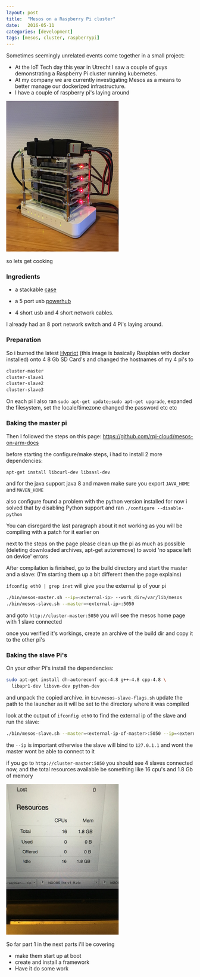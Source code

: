 ```yaml
---
layout: post
title:  "Mesos on a Raspberry Pi cluster"
date:   2016-05-11
categories: [development]
tags: [mesos, cluster, raspberrypi]
---
```

Sometimes seemingly unrelated events come together in a small project:

 - At the IoT Tech day this year in Utrecht I saw a couple of guys demonstrating a Raspberry Pi cluster running kubernetes. 
 - At my company we are currently investigating Mesos as a means to better manage our dockerized infrastructure.
 - I have a couple of raspberry pi's laying around

![](/images/Slack-for-iOS-Upload-1.jpg)

so lets get cooking

### Ingredients

 * a stackable [case](http://nl.aliexpress.com/item/1PCS-LOT-4-layer-Transparent-Acrylic-Case-Clear-Shell-Enclosure-with-Logo-for-Raspberry-Pi-2/32597229666.html?spm=2114.010208.3.1.0O5n0C&ws_ab_test=searchweb201556_9,searchweb201602_5_10017_10034_10021_507_10022_10020_10018_10019,searchweb201603_9&btsid=f31b93cc-3fa4-4d4d-ba5c-99e9277ac357)

 * a 5 port usb [powerhub](http://www.ianker.com/product/A2123122)
 * 4 short usb and 4 short network cables.

I already had an 8 port network switch and 4 Pi's laying around.

### Preparation
So i burned the latest [Hypriot](http://blog.hypriot.com/) (this image is basically Raspbian with docker installed) onto 4 8 Gb SD Card's
and changed the hostnames of my 4 pi's to 
``` bash
cluster-master
cluster-slave1
cluster-slave2
cluster-slave3
```
On each pi I also ran `sudo apt-get update;sudo apt-get upgrade`, expanded the filesystem, set the locale/timezone changed the password etc etc  

### Baking the master pi
Then I followed the steps on this page:
https://github.com/rpi-cloud/mesos-on-arm-docs

before starting the configure/make steps, i had to install 2 more dependencies:

``` bash
apt-get install libcurl-dev libsasl-dev
```

and for the java support java 8 and maven
make sure you export `JAVA_HOME` and `MAVEN_HOME`

also configure found a problem with the python version installed for now i solved that by disabling Python support and ran `./configure --disable-python`

You can disregard the last paragraph about it not working as you will be compiling with a patch for it earlier on

next to the steps on the page please clean up the pi as much as possible (deleting downloaded archives, apt-get autoremove) to avoid 'no space left on device' errors 

After compilation is finished, go to the build directory and start the master and a slave: (I'm starting them up a bit different then the page explains)

`ifconfig eth0 | grep inet` will give you the external ip of your pi


``` bash
./bin/mesos-master.sh --ip=<external-ip> --work_dir=/var/lib/mesos
./bin/mesos-slave.sh --master=<external-ip>:5050
```

and goto `http://cluster-master:5050` you will see the mesos home page with 1 slave connected

once you verified it's workings, create an archive of the build dir and copy it to the other pi's 

### Baking the slave Pi's

On your other Pi's install the dependencies:

``` bash
sudo apt-get install dh-autoreconf gcc-4.8 g++-4.8 cpp-4.8 \
  libapr1-dev libsvn-dev python-dev
```

and unpack the copied archive.
in `bin/mesos-slave-flags.sh` update the path to the launcher as it will be set to the directory where it was compiled

look at the output of `ifconfig eth0` to find the external ip of the slave and run the slave:
``` bash
./bin/mesos-slave.sh --master=<external-ip-of-master>:5050 --ip=<external-ip-of-slave>
```

the `--ip` is important otherwise the slave will bind to `127.0.1.1` and wont the master wont be able to connect to it

if you go to `http://cluster-master:5050` you should see 4 slaves connected now, and the total resources available be something like 16 cpu's and 1.8 Gb of memory

![](/images/Slack-for-iOS-Upload-2.jpg)

So far part 1 in the next parts i'll be covering

* make them start up at boot
* create and install a framework
* Have it do some work